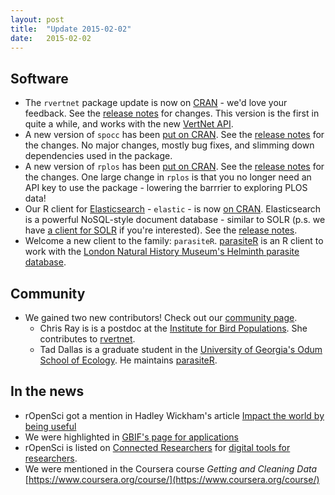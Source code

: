 ```yaml
---
layout: post
title:  "Update 2015-02-02"
date:   2015-02-02
---
```


## Software

* The `rvertnet` package update is now on [CRAN](http://cran.r-project.org/web/packages/rvertnet/index.html) - we'd love your feedback. See the [release notes](https://github.com/ropensci/rvertnet/releases/tag/v0.2.2) for changes. This version is the first in quite a while, and works with the new [VertNet API](https://github.com/VertNet/webapp/wiki/Introduction-to-the-VertNet-API).
* A new version of `spocc` has been [put on CRAN](http://cran.r-project.org/web/packages/spocc/index.html). See the [release notes](https://github.com/ropensci/spocc/releases/tag/v0.2.4) for the changes. No major changes, mostly bug fixes, and slimming down dependencies used in the package.
* A new version of `rplos` has been [put on CRAN](http://cran.r-project.org/web/packages/rplos/index.html). See the [release notes](https://github.com/ropensci/rplos/releases/tag/v0.4.6) for the changes. One large change in `rplos` is that you no longer need an API key to use the package - lowering the barrrier to exploring PLOS data!
* Our R client for [Elasticsearch](http://www.elasticsearch.org/) - `elastic` - is now [on CRAN](http://cran.r-project.org/web/packages/elastic/index.html). Elasticsearch is a powerful NoSQL-style document database - similar to SOLR (p.s. we have [a client for SOLR](http://cran.r-project.org/web/packages/solr/index.html) if you're interested). See the [release notes](https://github.com/ropensci/elastic/releases/tag/v0.3.0). 
* Welcome a new client to the family: `parasiteR`. [parasiteR](https://github.com/ropensci/parasiteR) is an R client to work with the [London Natural History Museum's Helminth parasite database](http://www.nhm.ac.uk/research-curation/scientific-resources/taxonomy-systematics/host-parasites/index.html). 

## Community

* We gained two new contributors! Check out our [community page](http://ropensci.org/community/#community).
    * Chris Ray is is a postdoc at the [Institute for Bird Populations](http://www.birdpop.org/). She contributes to [rvertnet](https://github.com/ropensci/rvertnet).
    * Tad Dallas is a graduate student in the [University of Georgia's Odum School of Ecology](http://www.ecology.uga.edu/). He maintains [parasiteR](https://github.com/ropensci/parasiteR).

## In the news

* rOpenSci got a mention in Hadley Wickham's article [Impact the world by being useful](http://bulletin.imstat.org/2014/12/hadley-wickham-impact-the-world-by-being-useful/)
* We were highlighted in [GBIF's page for applications](http://www.gbif.org/usingdata/dataapplications)
* rOpenSci is listed on [Connected Researchers](http://connectedresearchers.com/) for [digital tools for researchers](http://connectedresearchers.com/online-tools-for-researchers/).
* We were mentioned in the Coursera course _Getting and Cleaning Data_ [https://www.coursera.org/course/](https://www.coursera.org/course/)

